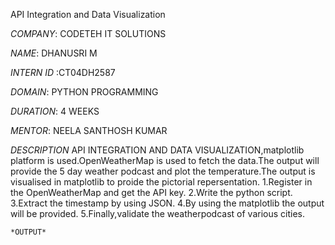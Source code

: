 API Integration and Data Visualization

*COMPANY*: CODETEH IT SOLUTIONS

*NAME*: DHANUSRI M

*INTERN ID* :CT04DH2587

*DOMAIN*: PYTHON PROGRAMMING

*DURATION*: 4 WEEKS

*MENTOR*: NEELA SANTHOSH KUMAR

*DESCRIPTION*
    API INTEGRATION AND DATA VISUALIZATION,matplotlib platform is used.OpenWeatherMap is used to fetch the data.The output will provide the 5 day weather podcast and plot the temperature.The output is visualised in matplotlib to proide the pictorial repersentation.
    1.Register in the OpenWeatherMap and get the API key.
    2.Write the python script.
    3.Extract the timestamp by using JSON.
    4.By using the matplotlib the output  will be provided.
    5.Finally,validate the weatherpodcast of various cities.

    *OUTPUT*

    
